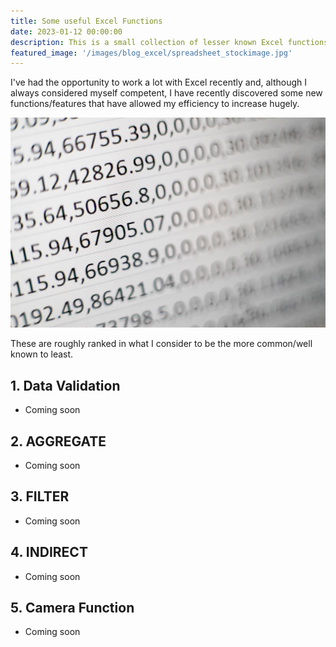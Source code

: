 ```yaml
---
title: Some useful Excel Functions
date: 2023-01-12 00:00:00
description: This is a small collection of lesser known Excel functions and features that I've discovered over the last six months.
featured_image: '/images/blog_excel/spreadsheet_stockimage.jpg'
---
```

I've had the opportunity to work a lot with Excel recently and, although I always considered myself competent, I have recently discovered some new functions/features that have allowed my efficiency to increase hugely.

![spreadsheet_stock](/images/blog_excel/spreadsheet_stockimage.jpg)




These are roughly ranked in what I consider to be the more common/well known to least.

## 1. Data Validation
* Coming soon

## 2. AGGREGATE
* Coming soon
## 3. FILTER
* Coming soon
## 4. INDIRECT
* Coming soon
## 5. Camera Function
* Coming soon
